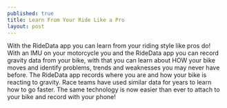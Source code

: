 ```yaml
---
published: true
title: Learn From Your Ride Like a Pro
layout: post
---
```

With the RideData app you can learn from your riding style like pros do! With an IMU on your motorcycle you and the RideData app you can record gravity data from your bike, with that you can learn about HOW your bike moves and identify problems, trends and weaknesses you may never have before. The RideData app records where you are and how your bike is reacting to gravity. Race teams have used similar data for years to learn how to go faster. The same technology is now easier than ever to attach to your bike and record with your phone! 